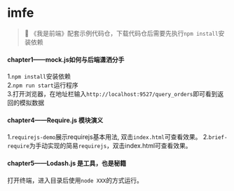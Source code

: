 # imfe
>:whale: 《我是前端》配套示例代码仓，下载代码仓后需要先执行`npm install`安装依赖



#### chapter1——mock.js如何与后端潇洒分手
1.`npm install`安装依赖   
2.`npm run start`运行程序   
3.打开浏览器，在地址栏输入`http://localhost:9527/query_orders`即可看到返回的模拟数据



#### chapter4——Require.js 模块演义
1.`requirejs-demo`展示requirejs基本用法, 双击`index.html`可查看效果。
2.`brief-require`为手动实现的简易`requirejs`，双击index.html可查看效果。




#### chapter5——Lodash.js 是工具，也是秘籍
打开终端，进入目录后使用`node XXX`的方式运行。
